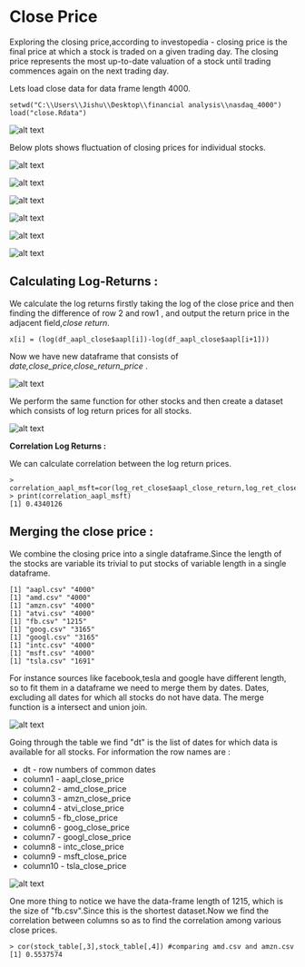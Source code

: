 # Close Price  

Exploring the closing price,according to investopedia - closing price is the final price at which a stock is traded on a given trading day. The closing price represents the most up-to-date valuation of a stock until trading commences again on the next trading day.  

Lets load close data for data frame length 4000.  

```
setwd("C:\\Users\\Jishu\\Desktop\\financial analysis\\nasdaq_4000")
load("close.Rdata")
```  

![alt text](https://github.com/jishu1989/Financial-Analysis/blob/master/screenshots/close.JPG)  

Below plots shows fluctuation of closing prices for individual stocks.  

![alt text](https://github.com/jishu1989/Financial-Analysis/blob/master/screenshots/close_price_AAPL.JPG)  

![alt text](https://github.com/jishu1989/Financial-Analysis/blob/master/screenshots/close_price_AMD.JPG)  

![alt text](https://github.com/jishu1989/Financial-Analysis/blob/master/screenshots/close_price_AMZN.JPG)  

![alt text](https://github.com/jishu1989/Financial-Analysis/blob/master/screenshots/close_price_ATVI.JPG)  

![alt text](https://github.com/jishu1989/Financial-Analysis/blob/master/screenshots/close_price_INTC.JPG)  

![alt text](https://github.com/jishu1989/Financial-Analysis/blob/master/screenshots/close_price_MSFT.JPG)  

## Calculating Log-Returns :  

We calculate the log returns firstly taking the log of the close price and then finding the  difference of row 2 and row1 , and output the return price in the adjacent field,*close return*.  

```
x[i] = (log(df_aapl_close$aapl[i])-log(df_aapl_close$aapl[i+1]))
```

Now we have new dataframe that consists of *date,close_price,close_return_price* .  

![alt text](https://github.com/jishu1989/Financial-Analysis/blob/master/screenshots/aapl_close_ret.JPG)  

We perform the same function for other stocks and then create a dataset which consists of log return prices for all stocks.

![alt text](https://github.com/jishu1989/Financial-Analysis/blob/master/screenshots/log_ret_close.JPG)  


**Correlation Log Returns :**

We can calculate correlation between the log return prices.  

```
> correlation_aapl_msft=cor(log_ret_close$aapl_close_return,log_ret_close$msft_close_return)
> print(correlation_aapl_msft)
[1] 0.4340126
```  
## Merging the close price :  

We combine the closing price into a single dataframe.Since the length of the stocks are variable its trivial to put stocks of variable length in a single dataframe.

```
[1] "aapl.csv" "4000"    
[1] "amd.csv" "4000"   
[1] "amzn.csv" "4000"    
[1] "atvi.csv" "4000"    
[1] "fb.csv" "1215"  
[1] "goog.csv" "3165"    
[1] "googl.csv" "3165"     
[1] "intc.csv" "4000"    
[1] "msft.csv" "4000"    
[1] "tsla.csv" "1691"    
```  
For instance sources like facebook,tesla and google have different length, so to fit them in a dataframe we need to merge them by dates. Dates, excluding all dates for which all stocks do not have data. The merge function is a intersect and union join.  

![alt text](https://github.com/jishu1989/Financial-Analysis/blob/master/screenshots/stock_by_dt.JPG)  

Going through the table we find "dt" is the list of dates for which data is available for all stocks. For information the row names are :  
* dt - row numbers of common dates  
* column1 - aapl_close_price  
* column2 - amd_close_price  
* column3 - amzn_close_price  
* column4 - atvi_close_price  
* column5 - fb_close_price  
* column6 - goog_close_price  
* column7 - googl_close_price  
* column8 - intc_close_price  
* column9 - msft_close_price  
* column10 - tsla_close_price

![alt text](https://github.com/jishu1989/Financial-Analysis/blob/master/screenshots/stock_table_head_tail.JPG)  

One more thing to notice we have the data-frame length of 1215, which is the size of "fb.csv".Since this is the shortest dataset.Now we find the correlation between columns so as to find the correlation among various close prices.

```
> cor(stock_table[,3],stock_table[,4]) #comparing amd.csv and amzn.csv
[1] 0.5537574
```
















